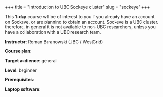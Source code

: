 +++
title = "Introduction to UBC Sockeye cluster"
slug = "sockeye"
+++

This **1-day** course will be of interest to you if you already have an account on Sockeye, or are
planning to obtain an account. Sockeye is a UBC cluster, therefore, in general it is not available to
non-UBC researchers, unless you have a collaboration with a UBC research team.

**Instructor**: Roman Baranowski (UBC / WestGrid)

**Course plan**:

**Target audience**: general

**Level**: beginner

**Prerequisites**: 

**Laptop software**:
